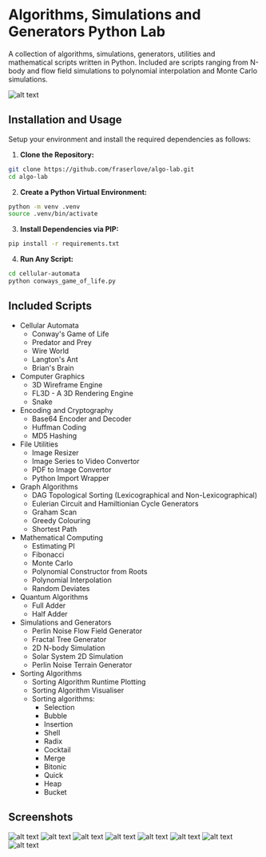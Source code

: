 # Algorithms, Simulations and Generators Python Lab
A collection of algorithms, simulations, generators, utilities and mathematical scripts written in Python. Included are scripts ranging from N-body and flow field simulations to polynomial interpolation and Monte Carlo simulations.

![alt text](assets/flow_field.png)

## Installation and Usage
Setup your environment and install the required dependencies as follows:

1. **Clone the Repository:**
```bash
git clone https://github.com/fraserlove/algo-lab.git
cd algo-lab
```

2. **Create a Python Virtual Environment:**
```bash
python -m venv .venv
source .venv/bin/activate
```

3. **Install Dependencies via PIP:**

```bash
pip install -r requirements.txt
```
4. **Run Any Script:**
```bash
cd cellular-automata
python conways_game_of_life.py
```

## Included Scripts
  - Cellular Automata
    - Conway's Game of Life
    - Predator and Prey
    - Wire World
    - Langton's Ant
    - Brian's Brain
  - Computer Graphics
    - 3D Wireframe Engine 
    - FL3D - A 3D Rendering Engine
    - Snake
  - Encoding and Cryptography
    - Base64 Encoder and Decoder
    - Huffman Coding
    - MD5 Hashing
  - File Utilities
    - Image Resizer
    - Image Series to Video Convertor
    - PDF to Image Convertor
    - Python Import Wrapper
  - Graph Algorithms
    - DAG Topological Sorting (Lexicographical and Non-Lexicographical)
    - Eulerian Circuit and Hamiltionian Cycle Generators
    - Graham Scan
    - Greedy Colouring
    - Shortest Path
  - Mathematical Computing
    - Estimating PI
    - Fibonacci
    - Monte Carlo
    - Polynomial Constructor from Roots
    - Polynomial Interpolation
    - Random Deviates
  - Quantum Algorithms
    - Full Adder
    - Half Adder
  - Simulations and Generators
    - Perlin Noise Flow Field Generator
    - Fractal Tree Generator
    - 2D N-body Simulation
    - Solar System 2D Simulation
    - Perlin Noise Terrain Generator
  - Sorting Algorithms
    - Sorting Algorithm Runtime Plotting
    - Sorting Algorithm Visualiser
    - Sorting algorithms:
      - Selection
      - Bubble
      - Insertion
      - Shell
      - Radix
      - Cocktail
      - Merge
      - Bitonic
      - Quick
      - Heap
      - Bucket

## Screenshots
![alt text](assets/ant_world.png)
![alt text](assets/brians_brain.png)
![alt text](assets/flow_field.png)
![alt text](assets/fractal_trees.png)
![alt text](assets/game_of_life.png)
![alt text](assets/gravity_simulator.jpg)
![alt text](assets/sorting_algorithms.png)
![alt text](assets/terrain_generator.png)
